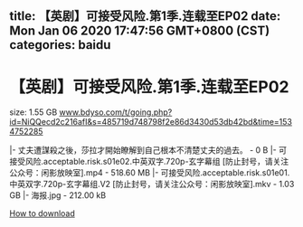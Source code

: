 
title: 【英剧】可接受风险.第1季.连载至EP02
date: Mon Jan 06 2020 17:47:56 GMT+0800 (CST)    
categories: baidu
---

# 【英剧】可接受风险.第1季.连载至EP02
size: 1.55 GB
 www.bdyso.com/t/going.php?id=NiQQecd2c216afI&s=485719d748798f2e86d3430d53db42bd&time=1534752285
 
|- 丈夫遭謀殺之後，莎拉才開始瞭解到自己根本不清楚丈夫的過去。 - 0 B
|- 可接受风险.acceptable.risk.s01e02.中英双字.720p-玄字幕组  [防止封号，请关注公众号：闲影放映室].mp4 - 518.60 MB
|- 可接受风险.acceptable.risk.s01e01.中英双字.720p-玄字幕组.V2  [防止封号，请关注公众号：闲影放映室].mkv - 1.03 GB
|- 海报.jpg - 212.00 kB

[How to download](https://bpcam.bemobtrk.com/go/2ceec3aa-1ca2-46d6-b9ff-aaa5c184517c?jno=443)